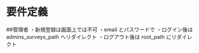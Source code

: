 # 要件定義

##管理者
・新規登録は画面上では不可
・email とパスワードで
・ログイン後は admins_surveys_path へリダイレクト
・ログアウト後は root_path にリダイレクト
